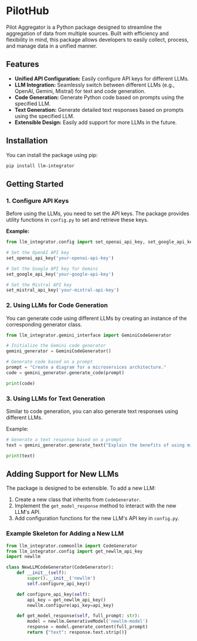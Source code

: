# PilotHub
Pilot Aggregator is a Python package designed to streamline the aggregation of data from multiple sources. Built with efficiency and flexibility in mind, this package allows developers to easily collect, process, and manage data in a unified manner.

## Features

- **Unified API Configuration:** Easily configure API keys for different LLMs.
- **LLM Integration:** Seamlessly switch between different LLMs (e.g., OpenAI, Gemini, Mistral) for text and code generation.
- **Code Generation:** Generate Python code based on prompts using the specified LLM.
- **Text Generation:** Generate detailed text responses based on prompts using the specified LLM.
- **Extensible Design:** Easily add support for more LLMs in the future.

## Installation

You can install the package using pip:

```bash
pip install llm-integrator
```

## Getting Started

### 1. Configure API Keys

Before using the LLMs, you need to set the API keys. The package provides utility functions in `config.py` to set and retrieve these keys.

**Example:**

```python
from llm_integrator.config import set_openai_api_key, set_google_api_key, set_mistral_api_key

# Set the OpenAI API key
set_openai_api_key('your-openai-api-key')

# Set the Google API key for Gemini
set_google_api_key('your-google-api-key')

# Set the Mistral API key
set_mistral_api_key('your-mistral-api-key')
```

### 2. Using LLMs for Code Generation

You can generate code using different LLMs by creating an instance of the corresponding generator class.

```python
from llm_integrator.gemini_interface import GeminiCodeGenerator

# Initialize the Gemini code generator
gemini_generator = GeminiCodeGenerator()

# Generate code based on a prompt
prompt = "Create a diagram for a microservices architecture."
code = gemini_generator.generate_code(prompt)

print(code)
```

### 3. Using LLMs for Text Generation


Similar to code generation, you can also generate text responses using different LLMs.

Example:

```python
# Generate a text response based on a prompt
text = gemini_generator.generate_text("Explain the benefits of using microservices.")

print(text)
```

## Adding Support for New LLMs

The package is designed to be extensible. To add a new LLM:

1. Create a new class that inherits from `CodeGenerator`.
2. Implement the `get_model_response` method to interact with the new LLM's API.
3. Add configuration functions for the new LLM's API key in `config.py`.

### Example Skeleton for Adding a New LLM

```python
from llm_integrator.commonllm import CodeGenerator
from llm_integrator.config import get_newllm_api_key
import newllm

class NewLLMCodeGenerator(CodeGenerator):
    def __init__(self):
        super().__init__('newllm')
        self.configure_api_key()

    def configure_api_key(self):
        api_key = get_newllm_api_key()
        newllm.configure(api_key=api_key)

    def get_model_response(self, full_prompt: str):
        model = newllm.GenerativeModel('newllm-model')
        response = model.generate_content(full_prompt)
        return {"text": response.text.strip()}
```


